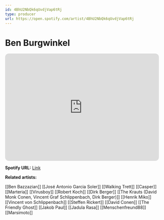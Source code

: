 ```yaml
---
id: 4BhU2NbQk6qUvdjVap6tRj
type: producer
url: https://open.spotify.com/artist/4BhU2NbQk6qUvdjVap6tRj
---
```

# Ben Burgwinkel

<iframe style="border-radius:12px" src="https://open.spotify.com/embed/artist/4BhU2NbQk6qUvdjVap6tRj" width="100%" height="352" frameBorder="0" allowfullscreen="" allow="autoplay; clipboard-write; encrypted-media; fullscreen; picture-in-picture" loading="lazy"></iframe>

**Spotify URL:** [Link](https://open.spotify.com/artist/4BhU2NbQk6qUvdjVap6tRj)

**Related artists:**

[[Ben Bazzazian]]
[[José Antonio Garcia Soler]]
[[Walking Trett]]
[[Casper]]
[[Marteria]]
[[Virusboy]]
[[Robert Koch]]
[[Dirk Berger]]
[[The Krauts (David Monk Conen, Vincent Graf Schlippenbach, Dirk Berger)]]
[[Henrik Miko]]
[[Vincent von Schlippenbach]]
[[Steffen Rickert]]
[[David Conen]]
[[The Friendly Ghost]]
[[Jakob Paul]]
[[Jadula Rasa]]
[[Menschenfreund88]]
[[Marsimoto]]
